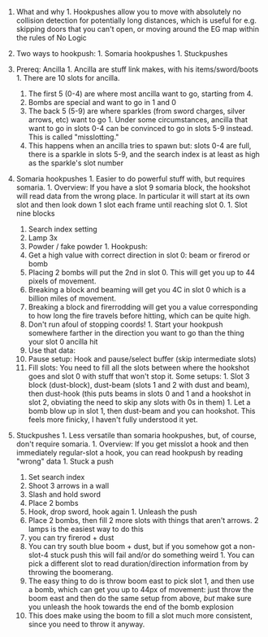   1. What and why
    1. Hookpushes allow you to move with absolutely no collision detection for potentially long distances, which is useful for e.g. skipping doors that you can't open, or moving around the EG map within the rules of No Logic

  1. Two ways to hookpush:
    1. Somaria hookpushes
    1. Stuckpushes

  1. Prereq: Ancilla
    1. Ancilla are stuff link makes, with his items/sword/boots
    1. There are 10 slots for ancilla.
      1. The first 5 (0-4) are where most ancilla want to go, starting from 4.
        1. Bombs are special and want to go in 1 and 0
      1. The back 5 (5-9) are where sparkles (from sword charges, silver arrows, etc) want to go
    1. Under some circumstances, ancilla that want to go in slots 0-4 can be convinced to go in slots 5-9 instead. This is called "misslotting."
      1. This happens when an ancilla tries to spawn but: slots 0-4 are full, there is a sparkle in slots 5-9, and the search index is at least as high as the sparkle's slot number

  1. Somaria hookpushes
    1. Easier to do powerful stuff with, but requires somaria.
    1. Overview: If you have a slot 9 somaria block, the hookshot will read data from the wrong place. In particular it will start at its own slot and then look down 1 slot each frame until reaching slot 0.
    1. Slot nine blocks
      1. Search index setting
        1. Lamp 3x
        1. Powder / fake powder
    1. Hookpush:
      1. Get a high value with correct direction in slot 0: beam or firerod or bomb
        1. Placing 2 bombs will put the 2nd in slot 0. This will get you up to 44 pixels of movement.
        1. Breaking a block and beaming will get you 4C in slot 0 which is a billion miles of movement.
        1. Breaking a block and firerrodding will get you a value corresponding to how long the fire travels before hitting, which can be quite high.
        1. Don't run afoul of stopping coords!
          1. Start your hookpush somewhere farther in the direction you want to go than the thing your slot 0 ancilla hit
      1. Use that data:
        1. Pause setup: Hook and pause/select buffer (skip intermediate slots)
        1. Fill slots: You need to fill all the slots between where the hookshot goes and slot 0 with stuff that won't stop it. Some setups:
         1. Slot 3 block (dust-block), dust-beam (slots 1 and 2 with dust and beam), then dust-hook (this puts beams in slots 0 and 1 and a hookshot in slot 2, obviating the need to skip any slots with 0s in them)
         1. Let a bomb blow up in slot 1, then dust-beam and you can hookshot. This feels more finicky, I haven't fully understood it yet.

  1. Stuckpushes
    1. Less versatile than somaria hookpushes, but, of course, don't require somaria.
    1. Overview: If you get misslot a hook and then immediately regular-slot a hook, you can read hookpush by reading "wrong" data
    1. Stuck a push
      1. Set search index
      1. Shoot 3 arrows in a wall
      1. Slash and hold sword
      1. Place 2 bombs
      1. Hook, drop sword, hook again
    1. Unleash the push
      1. Place 2 bombs, then fill 2 more slots with things that aren't arrows. 2 lamps is the easiest way to do this
        1. you can try firerod + dust
        1. You can try south blue boom + dust, but if you somehow got a non-slot-4 stuck push this will fail and/or do something weird
    1. You can pick a different slot to read duration/direction information from by throwing the boomerang.
      1. The easy thing to do is throw boom east to pick slot 1, and then use a bomb, which can get you up to 44px of movement: just throw the boom east and then do the same setup from above, *but* make sure you unleash the hook towards the end of the bomb explosion
      1. This does make using the boom to fill a slot much more consistent, since you need to throw it anyway.

